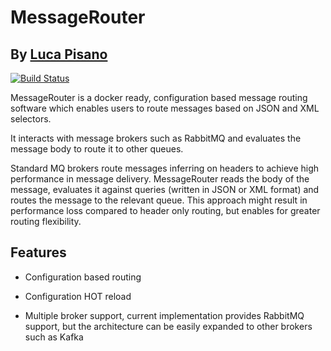 # MessageRouter
## By [Luca Pisano]

[![Build Status](https://travis-ci.org/joemccann/dillinger.svg?branch=master)](https://github.com/lucapisano/MessageRouter)

MessageRouter is a docker ready, configuration based message routing software which enables users to route messages based on JSON and XML selectors.

It interacts with message brokers such as RabbitMQ and evaluates the message body to route it to other queues.

Standard MQ brokers route messages inferring on headers to achieve high performance in message delivery. MessageRouter reads the body of the message, evaluates it against queries (written in JSON or XML format) and routes the message to the relevant queue.
This approach might result in performance loss compared to header only routing, but enables for greater routing flexibility.

## Features

- Configuration based routing
- Configuration HOT reload
- Multiple broker support, current implementation provides RabbitMQ support, but the architecture can be easily expanded to other brokers such as Kafka

    [luca pisano]: <https://lucapisano.it>